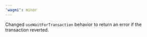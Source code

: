 ```yaml
---
'wagmi': minor
---
```


Changed `useWaitForTransaction` behavior to return an error if the transaction reverted.
